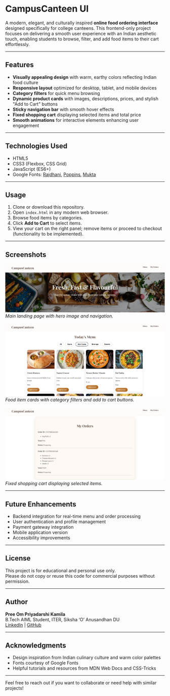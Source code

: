 # CampusCanteen UI

A modern, elegant, and culturally inspired **online food ordering interface** designed specifically for college canteens. This frontend-only project focuses on delivering a smooth user experience with an Indian aesthetic touch, enabling students to browse, filter, and add food items to their cart effortlessly.

---

## Features

- **Visually appealing design** with warm, earthy colors reflecting Indian food culture
- **Responsive layout** optimized for desktop, tablet, and mobile devices
- **Category filters** for quick menu browsing
- **Dynamic product cards** with images, descriptions, prices, and stylish "Add to Cart" buttons
- **Sticky navigation bar** with smooth hover effects
- **Fixed shopping cart** displaying selected items and total price
- **Smooth animations** for interactive elements enhancing user engagement

---

## Technologies Used

- HTML5  
- CSS3 (Flexbox, CSS Grid)  
- JavaScript (ES6+)  
- Google Fonts: [Rajdhani](https://fonts.google.com/specimen/Rajdhani), [Poppins](https://fonts.google.com/specimen/Poppins), [Mukta](https://fonts.google.com/specimen/Mukta)  

---

## Usage

1. Clone or download this repository.
2. Open `index.html` in any modern web browser.
3. Browse food items by categories.
4. Click **Add to Cart** to select items.
5. View your cart on the right panel; remove items or proceed to checkout (functionality to be implemented).

---

## Screenshots

![Homepage](homepage.png)  
*Main landing page with hero image and navigation.*

![Menu Grid](menu-grid.png)  
*Food item cards with category filters and add to cart buttons.*

![Shopping Cart](cart.jpeg)  
*Fixed shopping cart displaying selected items.*

---

## Future Enhancements

- Backend integration for real-time menu and order processing  
- User authentication and profile management  
- Payment gateway integration  
- Mobile application version  
- Accessibility improvements  

---

## License

This project is for educational and personal use only.  
Please do not copy or reuse this code for commercial purposes without permission.

---

## Author

**Pree Om Priyadarshi Kamila**  
B.Tech AIML Student, ITER, Siksha ‘O’ Anusandhan DU  
[LinkedIn](https://www.linkedin.com/in/pree-om) | [GitHub](https://github.com/Pree-om)

---

## Acknowledgments

- Design inspiration from Indian culinary culture and warm color palettes  
- Fonts courtesy of Google Fonts  
- Helpful tutorials and resources from MDN Web Docs and CSS-Tricks  

---

Feel free to reach out if you want to collaborate or need help with similar projects!

